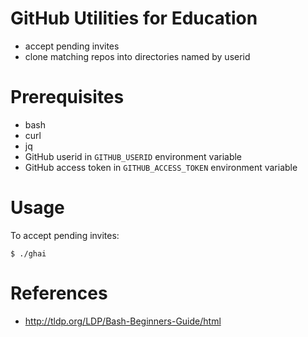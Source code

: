 # GitHub Utilities for Education

- accept pending invites
- clone matching repos into directories named by userid

# Prerequisites

- bash
- curl
- jq
- GitHub userid in `GITHUB_USERID` environment variable
- GitHub access token in `GITHUB_ACCESS_TOKEN` environment variable

# Usage

To accept pending invites:

    $ ./ghai

# References

- http://tldp.org/LDP/Bash-Beginners-Guide/html
